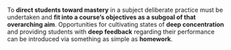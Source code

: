 To **direct students toward mastery** in a subject deliberate practice must be undertaken and **fit into a course’s objectives as a subgoal of that overarching aim**. Opportunities for cultivating states of **deep concentration** and providing students with **deep feedback** regarding their performance can be introduced via something as simple as **homework**.